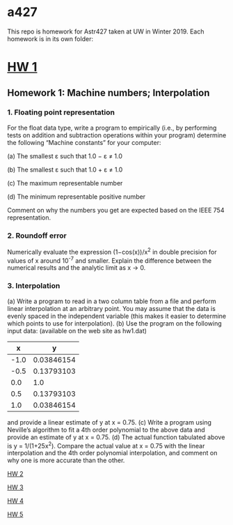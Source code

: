 # a427

This repo is homework for Astr427 taken at UW in Winter 2019. Each homework is in its own folder:

# [HW 1](https://github.com/maria8ch/a427/tree/master/hw1/hw1j)

## Homework 1: Machine numbers; Interpolation

### 1. Floating point representation
For the float data type, write a program to empirically (i.e., by performing tests on addition and subtraction operations within your program) determine the following “Machine constants” for your computer:

(a) The smallest &epsilon; such that 1.0 − &epsilon; &ne; 1.0

(b) The smallest &epsilon; such that 1.0 + &epsilon; &ne; 1.0

(c) The maximum representable number

(d) The minimum representable positive number

Comment on why the numbers you get are expected based on the IEEE 754 representation.


### 2. Roundoff error
Numerically evaluate the expression (1−cos(x))/x<sup>2</sup> in double precision for values of x around 10<sup>-7</sup> and smaller. Explain the difference between the numerical results and the analytic limit as x → 0.


### 3. Interpolation
(a) Write a program to read in a two column table from a file and perform linear interpolation at an arbitrary point. You may assume that the data is evenly spaced in the independent variable (this makes it easier to determine which points to use for interpolation).
(b) Use the program on the following input data: (available on the web site as hw1.dat)

x | y
------------ | -------------
-1.0 | 0.03846154
-0.5 | 0.13793103
0.0 | 1.0
0.5 | 0.13793103
1.0 | 0.03846154


and provide a linear estimate of y at x = 0.75.
(c) Write a program using Neville’s algorithm to fit a 4th order polynomial to the above data and provide an estimate of y at x = 0.75.
(d) The actual function tabulated above is y = 1/(1+25x<sup>2</sup>). Compare the actual value at x = 0.75 with the linear interpolation and the 4th order polynomial interpolation, and comment on why one is more accurate than the other.


[HW 2](https://github.com/maria8ch/a427/tree/master/hw2)

[HW 3](https://github.com/maria8ch/a427/tree/master/hw3)

[HW 4](https://github.com/maria8ch/a427/tree/master/hw4)

[HW 5](https://github.com/maria8ch/a427/tree/master/hw5)
